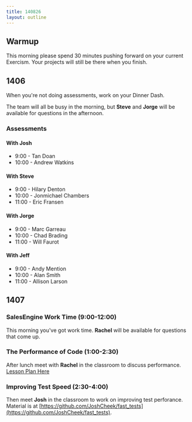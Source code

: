 ```yaml
---
title: 140826
layout: outline
---
```


## Warmup

This morning please spend 30 minutes pushing forward on your current Exercism.
Your projects will still be there when you finish.

## 1406

When you're not doing assessments, work on your Dinner Dash.

The team will all be busy in the morning, but **Steve** and **Jorge** will
be available for questions in the afternoon.

### Assessments

#### With Josh

* 9:00 - Tan Doan
* 10:00 - Andrew Watkins

#### With Steve

* 9:00 - Hilary Denton
* 10:00 - Jonmichael Chambers
* 11:00 - Eric Fransen

#### With Jorge

* 9:00 - Marc Garreau
* 10:00 - Chad Brading
* 11:00 - Will Faurot

#### With Jeff

* 9:00 - Andy Mention
* 10:00 - Alan Smith
* 11:00 - Allison Larson

## 1407

### SalesEngine Work Time (9:00-12:00)

This morning you've got work time. **Rachel** will be available for questions
that come up.

### The Performance of Code (1:00-2:30)

After lunch meet with **Rachel** in the classroom to discuss performance.
[Lesson Plan Here](https://github.com/turingschool/lesson_plans/blob/master/ruby_01-object_oriented_programming_with_ruby/performance_of_code.markdown)

### Improving Test Speed (2:30-4:00)

Then meet **Josh** in the classroom to work on improving test perforance.
Material is at [https://github.com/JoshCheek/fast_tests](https://github.com/JoshCheek/fast_tests).
